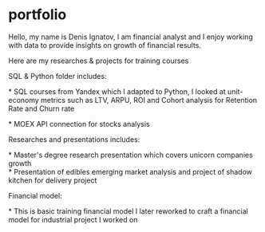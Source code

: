 # portfolio
Hello, my name is Denis Ignatov, I am financial analyst and I enjoy working with data to provide insights on growth of financial results. 
<p>Here are my researches &amp; projects for training courses<p>

  
  
<p>SQL & Python folder includes:<p>
</div>* SQL courses from Yandex which I adapted to Python, I looked at unit-economy metrics such as LTV, ARPU, ROI and Cohort analysis for Retention Rate and Churn rate<div>
</div>* MOEX API connection for stocks analysis<div>

  
 
<p>Researches and presentations includes:<p>
</div>* Master's degree research presentation which covers unicorn companies growth<div>
</div>* Presentation of edibles emerging market analysis and project of shadow kitchen for delivery project<div>
  
  
  
<p>Financial model:<p>
</div>* This is basic training financial model I later reworked to craft a financial model for industrial project I worked on<div>
  
  
